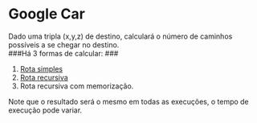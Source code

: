# Google Car # 
 Dado uma tripla (x,y,z) de destino, calculará o número de caminhos possíveis a se chegar no destino.\
 ###Há 3 formas de calcular: ###
   
1. [Rota simples]()
2. [Rota recursiva](/RotaRecur.java) 
3. Rota recursiva com memorização.

Note que o resultado será o mesmo em todas as execuções, o tempo de execução pode variar.
